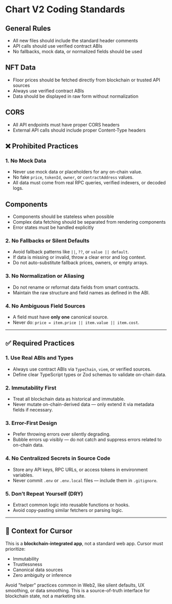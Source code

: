 # Chart V2 Coding Standards

## General Rules
- All new files should include the standard header comments
- API calls should use verified contract ABIs
- No fallbacks, mock data, or normalized fields should be used

## NFT Data
- Floor prices should be fetched directly from blockchain or trusted API sources
- Always use verified contract ABIs
- Data should be displayed in raw form without normalization

## CORS
- All API endpoints must have proper CORS headers
- External API calls should include proper Content-Type headers
## ❌ Prohibited Practices
### 1. No Mock Data
- Never use mock data or placeholders for any on-chain value.
- No fake `price`, `tokenId`, `owner`, or `contractAddress` values.
- All data must come from real RPC queries, verified indexers, or decoded logs.
## Components
- Components should be stateless when possible
- Complex data fetching should be separated from rendering components
- Error states must be handled explicitly

### 2. No Fallbacks or Silent Defaults
- Avoid fallback patterns like `||`, `??`, or `value || default`.
- If data is missing or invalid, throw a clear error and log context.
- Do not auto-substitute fallback prices, owners, or empty arrays.

### 3. No Normalization or Aliasing
- Do not rename or reformat data fields from smart contracts.
- Maintain the raw structure and field names as defined in the ABI.

### 4. No Ambiguous Field Sources
- A field must have **only one** canonical source.
- Never do: `price = item.price || item.value || item.cost`.

---

## ✅ Required Practices

### 1. Use Real ABIs and Types
- Always use contract ABIs via `TypeChain`, `viem`, or verified sources.
- Define clear TypeScript types or Zod schemas to validate on-chain data.

### 2. Immutability First
- Treat all blockchain data as historical and immutable.
- Never mutate on-chain-derived data — only extend it via metadata fields if necessary.

### 3. Error-First Design
- Prefer throwing errors over silently degrading.
- Bubble errors up visibly — do not catch and suppress errors related to on-chain data.

### 4. No Centralized Secrets in Source Code
- Store any API keys, RPC URLs, or access tokens in environment variables.
- Never commit `.env` or `.env.local` files — include them in `.gitignore`.

### 5. Don’t Repeat Yourself (DRY)
- Extract common logic into reusable functions or hooks.
- Avoid copy-pasting similar fetchers or parsing logic.

---

## 🧠 Context for Cursor

This is a **blockchain-integrated app**, not a standard web app. Cursor must prioritize:
- Immutability
- Trustlessness
- Canonical data sources
- Zero ambiguity or inference

Avoid "helper" practices common in Web2, like silent defaults, UX smoothing, or data smoothing. This is a source-of-truth interface for blockchain state, not a marketing site.